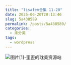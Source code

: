 ```yaml
---
title: "lisafem合集 11-20"
date: 2025-06-20T20:13:46
slug: 5a438589
permalink: /posts/5a438589/
categories:
  - 未分类
tags:
  - wordpress
---
```


![图片[1]-歪歪的耽美资源站](/images/wp/5a438589-f658eae1.jpg)
